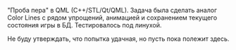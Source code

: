 "Проба пера" в QML (C++/STL/Qt/QML).
Задача была сделать аналог Color Lines с рядом упрощений, анимацией и сохранением текущего состояния игры в БД. Тестировалось под линухой.

Не буду утверждать, что попытка удачная, но пусть пока полежит здесь.